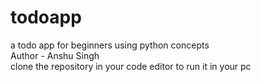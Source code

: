 # todoapp
a todo app for beginners using python concepts
<br>
Author - Anshu Singh
<br>
clone the repository in your code editor to run it in your pc
